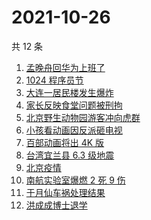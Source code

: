 # 2021-10-26

共 12 条

<!-- BEGIN ZHIHUSEARCH -->
<!-- 最后更新时间 Tue Oct 26 2021 04:09:00 GMT+0800 (China Standard Time) -->
1. [孟晚舟回华为上班了](https://www.zhihu.com/search?q=孟晚舟)
1. [1024 程序员节](https://www.zhihu.com/search?q=程序员节)
1. [大连一居民楼发生爆炸](https://www.zhihu.com/search?q=大连爆炸)
1. [家长反映食堂问题被刑拘](https://www.zhihu.com/search?q=家长反映食堂问题被刑拘)
1. [北京野生动物园游客冲向虎群](https://www.zhihu.com/search?q=北京野生动物园)
1. [小孩看动画因反派砸电视](https://www.zhihu.com/search?q=动画片)
1. [百部动画将出 4K 版](https://www.zhihu.com/search?q=中国动画)
1. [台湾宜兰县 6.3 级地震](https://www.zhihu.com/search?q=台湾地震)
1. [北京疫情](https://www.zhihu.com/search?q=北京疫情)
1. [南航实验室爆燃 2 死 9 伤](https://www.zhihu.com/search?q=南京航空航天大学)
1. [于月仙车祸处理结果](https://www.zhihu.com/search?q=于月仙)
1. [洪成成博士退学](https://www.zhihu.com/search?q=洪成成)
<!-- END ZHIHUSEARCH -->
